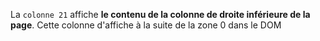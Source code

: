 La `colonne 21` affiche **le contenu de la colonne de droite inférieure de la page**.
Cette colonne d'affiche à la suite de la zone 0 dans le DOM